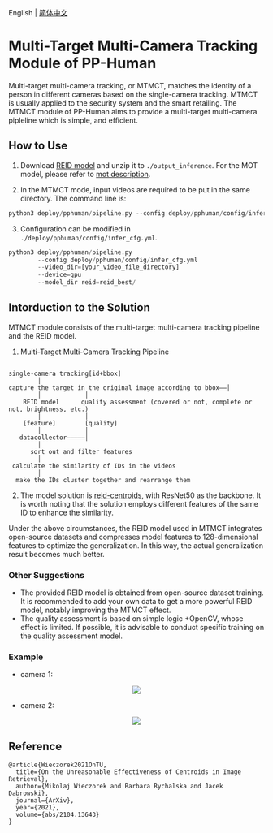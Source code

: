 English | [简体中文](mtmct.md)

# Multi-Target Multi-Camera Tracking Module of PP-Human

Multi-target multi-camera tracking, or MTMCT, matches the identity of a person in different cameras based on the single-camera tracking. MTMCT is usually applied to the security system and the smart retailing.
The MTMCT module of PP-Human aims to provide a multi-target multi-camera pipleline which is simple, and efficient.

## How to Use

1. Download [REID model](https://bj.bcebos.com/v1/paddledet/models/pipeline/reid_model.zip) and unzip it to ```./output_inference```. For the MOT model, please refer to [mot description](mot.md).

2. In the MTMCT mode, input videos are required to be put in the same directory. The command line is:
```python
python3 deploy/pphuman/pipeline.py --config deploy/pphuman/config/infer_cfg.yml --video_dir=[your_video_file_directory] --device=gpu
```

3. Configuration can be modified in `./deploy/pphuman/config/infer_cfg.yml`.

```python
python3 deploy/pphuman/pipeline.py
        --config deploy/pphuman/config/infer_cfg.yml
        --video_dir=[your_video_file_directory]
        --device=gpu
        --model_dir reid=reid_best/
```

## Intorduction to the Solution

MTMCT module consists of the multi-target multi-camera tracking pipeline and the REID model.

1. Multi-Target Multi-Camera Tracking Pipeline

```

single-camera tracking[id+bbox]
        │
capture the target in the original image according to bbox——│
        │            │
    REID model      quality assessment (covered or not, complete or not, brightness, etc.)
        │            │
    [feature]        [quality]
        │            │
   datacollector—————│
        │
      sort out and filter features
        │
 calculate the similarity of IDs in the videos
        │
  make the IDs cluster together and rearrange them
```

2. The model solution is [reid-centroids](https://github.com/mikwieczorek/centroids-reid), with ResNet50 as the backbone. It is worth noting that the solution employs different features of the same ID to enhance the similarity.

Under the above circumstances, the REID model used in MTMCT integrates open-source datasets and compresses model features to 128-dimensional features to optimize the generalization. In this way, the actual generalization result becomes much better.

### Other Suggestions

- The provided REID model is obtained from open-source dataset training. It is recommended to add your own data to get a more powerful REID model, notably improving the MTMCT effect.
- The quality assessment is based on simple logic +OpenCV, whose effect is limited. If possible, it is advisable to conduct specific training on the quality assessment model.


### Example

- camera 1:
<div width="1080" align="center">
  <img src="images/c1.gif"/>
</div>

- camera 2:
<div width="1080" align="center">
  <img src="images/c2.gif"/>
</div>


## Reference
```
@article{Wieczorek2021OnTU,
  title={On the Unreasonable Effectiveness of Centroids in Image Retrieval},
  author={Mikolaj Wieczorek and Barbara Rychalska and Jacek Dabrowski},
  journal={ArXiv},
  year={2021},
  volume={abs/2104.13643}
}
```
